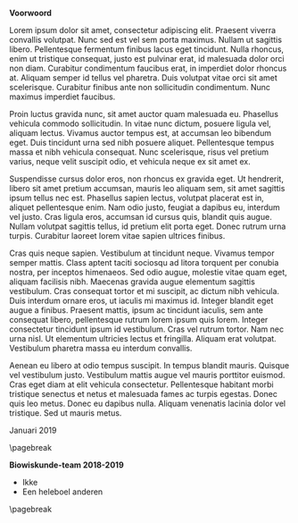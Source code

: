 **Voorwoord**

Lorem ipsum dolor sit amet, consectetur adipiscing elit. Praesent viverra convallis volutpat. Nunc sed est vel sem porta maximus. Nullam ut sagittis libero. Pellentesque fermentum finibus lacus eget tincidunt. Nulla rhoncus, enim ut tristique consequat, justo est pulvinar erat, id malesuada dolor orci non diam. Curabitur condimentum faucibus erat, in imperdiet dolor rhoncus at. Aliquam semper id tellus vel pharetra. Duis volutpat vitae orci sit amet scelerisque. Curabitur finibus ante non sollicitudin condimentum. Nunc maximus imperdiet faucibus.

Proin luctus gravida nunc, sit amet auctor quam malesuada eu. Phasellus vehicula commodo sollicitudin. In vitae nunc dictum, posuere ligula vel, aliquam lectus. Vivamus auctor tempus est, at accumsan leo bibendum eget. Duis tincidunt urna sed nibh posuere aliquet. Pellentesque tempus massa et nibh vehicula consequat. Nunc scelerisque, risus vel pretium varius, neque velit suscipit odio, et vehicula neque ex sit amet ex.

Suspendisse cursus dolor eros, non rhoncus ex gravida eget. Ut hendrerit, libero sit amet pretium accumsan, mauris leo aliquam sem, sit amet sagittis ipsum tellus nec est. Phasellus sapien lectus, volutpat placerat est in, aliquet pellentesque enim. Nam odio justo, feugiat a dapibus eu, interdum vel justo. Cras ligula eros, accumsan id cursus quis, blandit quis augue. Nullam volutpat sagittis tellus, id pretium elit porta eget. Donec rutrum urna turpis. Curabitur laoreet lorem vitae sapien ultrices finibus.

Cras quis neque sapien. Vestibulum at tincidunt neque. Vivamus tempor semper mattis. Class aptent taciti sociosqu ad litora torquent per conubia nostra, per inceptos himenaeos. Sed odio augue, molestie vitae quam eget, aliquam facilisis nibh. Maecenas gravida augue elementum sagittis vestibulum. Cras consequat tortor et mi suscipit, ac dictum nibh vehicula. Duis interdum ornare eros, ut iaculis mi maximus id. Integer blandit eget augue a finibus. Praesent mattis, ipsum ac tincidunt iaculis, sem ante consequat libero, pellentesque rutrum lorem ipsum quis lorem. Integer consectetur tincidunt ipsum id vestibulum. Cras vel rutrum tortor. Nam nec urna nisl. Ut elementum ultricies lectus et fringilla. Aliquam erat volutpat. Vestibulum pharetra massa eu interdum convallis.

Aenean eu libero at odio tempus suscipit. In tempus blandit mauris. Quisque vel vestibulum justo. Vestibulum mattis augue vel mauris porttitor euismod. Cras eget diam at elit vehicula consectetur. Pellentesque habitant morbi tristique senectus et netus et malesuada fames ac turpis egestas. Donec quis leo metus. Donec eu dapibus nulla. Aliquam venenatis lacinia dolor vel tristique. Sed ut mauris metus.

Januari 2019

\pagebreak

**Biowiskunde-team 2018-2019**

- Ikke
- Een heleboel anderen

\pagebreak
